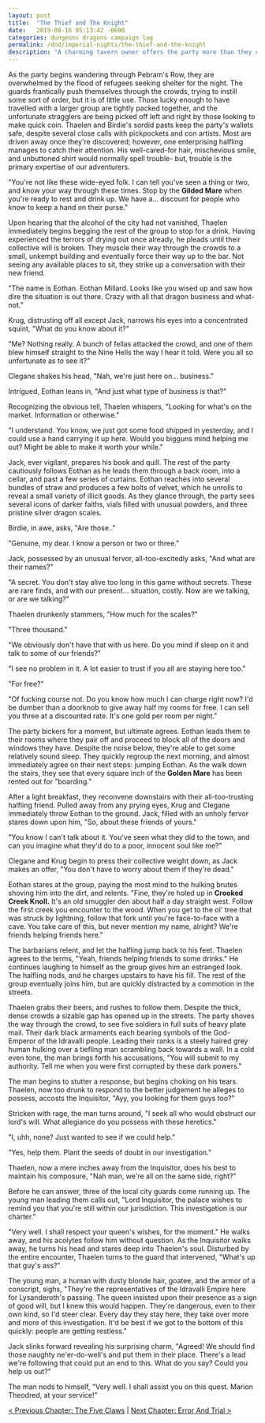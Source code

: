 ```yaml
---
layout: post
title:  "The Thief and The Knight"
date:   2019-08-16 05:13:42 -0600
categories: dungeons dragons campaign log
permalink: /dnd/imperial-nights/the-thief-and-the-knight
description: "A charming tavern owner offers the party more than they can afford. A brave knight offers all he has."
---
```


As the party begins wandering through Pebram's Row, they are overwhelmed by the flood of refugees seeking shelter for the night.
The guards frantically push themselves through the crowds, trying to instill some sort of order, but it is of little use.
Those lucky enough to have travelled with a larger group are tightly packed together, and the unfortunate stragglers are being picked off left and right by those looking to make quick coin.
Thaelen and Birdie's sordid pasts keep the party's wallets safe, despite several close calls with pickpockets and con artists.
Most are driven away once they're discovered; however, one enterprising halfling manages to catch their attention.
His well-cared-for hair, mischevious smile, and unbuttoned shirt would normally spell trouble- but, trouble is the primary expertise of our adventurers.

"You're not like these wide-eyed folk.
I can tell you've seen a thing or two, and know your way through these times.
Stop by the **Gilded Mare** when you're ready to rest and drink up.
We have a... discount for people who know to keep a hand on their purse."

Upon hearing that the alcohol of the city had not vanished, Thaelen immediately begins begging the rest of the group to stop for a drink.
Having experienced the terrors of drying out once already, he pleads until their collective will is broken.
They muscle their way through the crowds to a small, unkempt building and eventually force their way up to the bar.
Not seeing any available places to sit, they strike up a conversation with their new friend.

"The name is Eothan.
Eothan Millard.
Looks like you wised up and saw how dire the situation is out there.
Crazy with all that dragon business and what-not."

Krug, distrusting off all except Jack, narrows his eyes into a concentrated squint, "What do you know about it?"

"Me?
Nothing really.
A bunch of fellas attacked the crowd, and one of them blew himself straight to the Nine Hells the way I hear it told.
Were you all so unfortunate as to see it?"

Clegane shakes his head, "Nah, we're just here on... business."

Intrigued, Eothan leans in, "And just what type of business is that?"

Recognizing the obvious tell, Thaelen whispers, "Looking for what's on the market.
Information or otherwise."

"I understand.
You know, we just got some food shipped in yesterday, and I could use a hand carrying it up here.
Would you bigguns mind helping me out?
Might be able to make it worth your while."

Jack, ever vigilant, prepares his book and quill.
The rest of the party cautiously follows Eothan as he leads them through a back room, into a cellar, and past a few series of curtains.
Eothan reaches into several bundles of straw and produces a few bolts of velvet, which he unrolls to reveal a small variety of illicit goods.
As they glance through, the party sees several icons of darker faiths, vials filled with unusual powders, and three pristine silver dragon scales.

Birdie, in awe, asks, "Are those.."

"Genuine, my dear.
I know a person or two or three."

Jack, possessed by an unusual fervor, all-too-excitedly asks, "And what are their names?"

"A secret.
You don't stay alive too long in this game without secrets.
These are rare finds, and with our present... situation, costly.
Now are we talking, or are we talking?"

Thaelen drunkenly stammers, "How much for the scales?"

"Three thousand."

"We obviously don't have that with us here.
Do you mind if sleep on it and talk to some of our friends?"

"I see no problem in it.
A lot easier to trust if you all are staying here too."

"For free?"

"Of fucking course not.
Do you know how much I can charge right now?
I'd be dumber than a doorknob to give away half my rooms for free.
I can sell you three at a discounted rate.
It's one gold per room per night."

The party bickers for a moment, but ultimate agrees.
Eothan leads them to their rooms where they pair off and proceed to block all of the doors and windows they have.
Despite the noise below, they're able to get some relatively sound sleep.
They quickly regroup the next morning, and almost immediately agree on their next steps: jumping Eothan.
As the walk down the stairs, they see that every square inch of the **Golden Mare** has been rented out for "boarding."

After a light breakfast, they reconvene downstairs with their all-too-trusting halfling friend.
Pulled away from any prying eyes, Krug and Clegane immediately throw Eothan to the ground.
Jack, filled with an unholy fervor stares down upon him, "So, about these friends of yours."

"You know I can't talk about it.
You've seen what they did to the town, and can you imagine what they'd do to a poor, innocent soul like me?"

Clegane and Krug begin to press their collective weight down, as Jack makes an offer, "You don't have to worry about them if they're dead."

Eothan stares at the group, paying the most mind to the hulking brutes shoving him into the dirt, and relents.
"Fine, they're holed up in **Crooked Creek Knoll.**
It's an old smuggler den about half a day straight west.
Follow the first creek you encounter to the wood.
When you get to the ol' tree that was struck by lightning, follow that fork until you're face-to-face with a cave.
You take care of this, but never mention my name, alright?
We're friends helping friends here."

The barbarians relent, and let the halfling jump back to his feet.
Thaelen agrees to the terms, "Yeah, friends helping friends to some drinks."
He continues laughing to himself as the group gives him an estranged look.
The halfling nods, and he charges upstairs to have his fill.
The rest of the group eventually joins him, but are quickly distracted by a commotion in the streets.

Thaelen grabs their beers, and rushes to follow them.
Despite the thick, dense crowds a sizable gap has opened up in the streets.
The party shoves the way through the crowd, to see five soldiers in full suits of heavy plate mail.
Their dark black armaments each bearing symbols of the God-Emperor of the Idravalli people.
Leading their ranks is a steely haired grey human hulking over a tiefling man scrambling back towards a wall.
In a cold even tone, the man brings forth his accusations, "You will submit to my authority.
Tell me when you were first corrupted by these dark powers."

The man begins to stutter a response, but begins choking on his tears.
Thaelen, now too drunk to respond to the better judgement he alleges to possess, accosts the Inquisitor, "Ayy, you looking for them guys too?"

Stricken with rage, the man turns around, "I seek all who would obstruct our lord's will.
What allegiance do you possess with these heretics."

"I, uhh, none?
Just wanted to see if we could help."

"Yes, help them.
Plant the seeds of doubt in our investigation."

Thaelen, now a mere inches away from the Inquisitor, does his best to maintain his composure, "Nah man, we're all on the same side, right?"

Before he can answer, three of the local city guards come running up.
The young man leading them calls out, "Lord Inquisitor, the palace wishes to remind you that you're still within our jurisdiction.
This investigation is our charter."

"Very well.
I shall respect your queen's wishes, for the moment."
He walks away, and his acolytes follow him without question.
As the Inquisitor walks away, he turns his head and stares deep into Thaelen's soul.
Disturbed by the entire encounter, Thaelen turns to the guard that intervened, "What's up that guy's ass?"

The young man, a human with dusty blonde hair, goatee, and the armor of a conscript, sighs, "They're the representatives of the Idravalli Empire here for Lysanderoth's passing.
The queen insisted upon their presence as a sign of good will, but I knew this would happen.
They're dangerous, even to their own kind, so I'd steer clear.
Every day they stay here, they take over more and more of this investigation.
It'd be best if we got to the bottom of this quickly: people are getting restless."

Jack slinks forward revealing his surprising charm, "Agreed!
We should find those naughty ne'er-do-well's and put them in their place.
There's a lead we're following that could put an end to this.
What do you say?
Could you help us out?"

The man nods to himself, "Very well.
I shall assist you on this quest.
Marion Theodred, at your service!"

[&lt; Previous Chapter: The Five Claws](/dnd/imperial-nights/the-five-claws)
|
[Next Chapter: Error And Trial >](/dnd/imperial-nights/error-and-trial)
